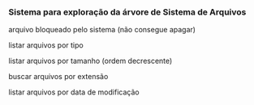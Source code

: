 ### Sistema para exploração da árvore de Sistema de Arquivos

arquivo bloqueado pelo sistema (não consegue apagar)

listar arquivos por tipo

listar arquivos por tamanho (ordem decrescente)

buscar arquivos por extensão

listar arquivos por data de modificação
